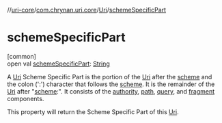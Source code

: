 //[uri-core](../../../index.md)/[com.chrynan.uri.core](../index.md)/[Uri](index.md)/[schemeSpecificPart](scheme-specific-part.md)

# schemeSpecificPart

[common]\
open val [schemeSpecificPart](scheme-specific-part.md): [String](https://kotlinlang.org/api/core/kotlin-stdlib/kotlin/-string/index.html)

A [Uri](index.md) Scheme Specific Part is the portion of the [Uri](index.md) after the [scheme](scheme.md) and the colon (':') character that follows the [scheme](scheme.md). It is the remainder of the [Uri](index.md) after &quot;[scheme](scheme.md):&quot;. It consists of the [authority](authority.md), [path](path.md), [query](query.md), and [fragment](fragment.md) components.

This property will return the Scheme Specific Part of this [Uri](index.md).
